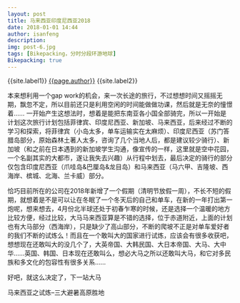 ```yaml
---
layout: post
title: 马来西亚印度尼西亚2018
date: 2018-01-01 14:44
author: isanfeng
description:
img: post-6.jpg
tags: [Bikepacking，分时分段环游地球]
Bikepacking: true
---
```

{{site.label1}} <a href="/about">{{page.author}}</a> {{site.label2}}

本来想利用一个gap work的机会，来一次长途的旅行，不过想想时间又摇摇无期，飘忽不定，所以目前还只是利用空闲的时间能做做功课，然后就是无奈的憧憬着……
一开始产生这想法时，想着是能把东南亚各小国全部骑完，所以一开始是计划这次旅行计划包括菲律宾、印度尼西亚、新加坡、马来西亚，后来经过不断的学习和探索，将菲律宾（小岛太多，单车运输实在太麻烦）、印度尼西亚（苏门答腊岛部分，原始森林土著人太多，咨询了几个当地人后，都是建议较少骑行）、新加坡（和之前在日本遇到的新加坡学生沟通，像宣传的一样，这里就是空中花园，一个名副其实的大都市，遂让我失去兴趣）从行程中划去，最后决定的骑行的部分仅包含印度尼西亚（爪哇岛&巴厘岛&龙目岛）和马来西亚（马六甲、吉隆坡、西海岸、槟城、北海、兰卡威）部分。

恰巧目前所在的公司在2018年新增了一个假期（清明节放假一周），不长不短的假期，就想着是不是可以让在冬眠了一个冬天后的自己和单车，在新的一年打出第一炮呢，想来想去，4月份北半球还处于初春乍寒的时候，还是选择一个温暖的地方比较方便，经过比较，大马马来西亚算是不错的选择，位于赤道附近，上面的计划也有大马部分（西海岸），只是缺少了高山部分，不断的爬坡不正是对单车爱好者的我们不断的试炼么！而且在一个敢叫大的国家进行试炼，应该会有很多收获吧，想想现在还敢叫大的没几个了，大英帝国、大韩民国、大日本帝国、大马、大中华……英国、韩国、日本现在还敢叫么，想必大马之所以还敢叫大马，和它对多民族和多文化的包容性有很多关系……

好吧，就这么决定了，下一站大马

马来西亚之试炼–三大避暑高原胜地
